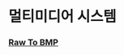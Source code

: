 # 멀티미디어 시스템
### [Raw To BMP](https://github.com/googolhkl/MultimediaProgramming/tree/master/raw2bmp)
